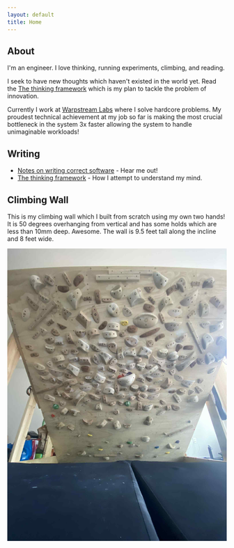 ```yaml
---
layout: default
title: Home
---
```


## About

I'm an engineer. I love thinking, running experiments, climbing, and reading.

I seek to have new thoughts which haven't existed in the world yet. Read the [The thinking framework](https://visualtransporter.substack.com/p/the-thinking-framework) which is my plan to tackle the problem of innovation.

Currently I work at [Warpstream Labs](https://www.warpstream.com/) where I solve hardcore problems. My proudest technical achievement at my job so far is making the most crucial bottleneck in the system 3x faster allowing the system to handle unimaginable workloads!


## Writing

- [Notes on writing correct software](https://visualtransporter.substack.com/p/notes-on-writing-correct-software) - Hear me out!
- [The thinking framework](https://visualtransporter.substack.com/p/the-thinking-framework) - How I attempt to understand my mind.


## Climbing Wall

This is my climbing wall which I built from scratch using my own two hands! It is 50 degrees overhanging from vertical and has some holds
which are less than 10mm deep. Awesome. The wall is 9.5 feet tall along the incline and 8 feet wide.

![Climbing Wall](assets/climbing_wall.jpeg)